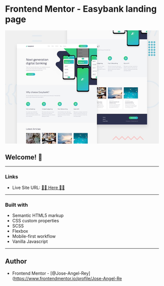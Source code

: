 # Frontend Mentor - Easybank landing page

![Design preview for the Easybank landing page coding challenge](./design/desktop-preview.jpg)

## Welcome! 👋
---
### Links

- Live Site URL: [🚀🚀 Here 🚀🚀](#)
---
### Built with

- Semantic HTML5 markup
- CSS custom properties
- SCSS
- Flexbox
- Mobile-first workflow
- Vanilla Javascript
---
## Author

- Frontend Mentor - [@Jose-Angel-Rey](https://www.frontendmentor.io/profile/Jose-Angel-Re